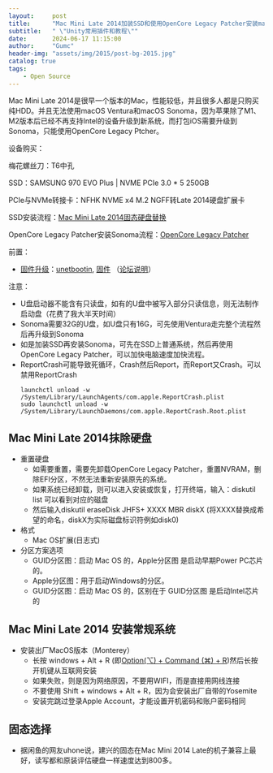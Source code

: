 ```yaml
---
layout:     post
title:      "Mac Mini Late 2014加装SSD和使用OpenCore Legacy Patcher安装macOS Sonoma"
subtitle:   " \"Unity常用插件和教程\""
date:       2024-06-17 11:15:00
author:     "Gumc"
header-img: "assets/img/2015/post-bg-2015.jpg"
catalog: true
tags:
    - Open Source
---
```

Mac Mini Late 2014是很早一个版本的Mac，性能较低，并且很多人都是只购买纯HDD。并且无法使用macOS Ventura和macOS Sonoma，因为苹果除了M1、M2版本后已经不再支持Intel的设备升级到新系统，而打包iOS需要升级到Sonoma，只能使用OpenCore Legacy Ptcher。

设备购买：

梅花螺丝刀：T6中孔

SSD：SAMSUNG 970 EVO Plus | NVME PCIe 3.0 * 5  250GB

PCIe与NVMe转接卡：NFHK NVME x4 M.2 NGFF转Late 2014硬盘扩展卡

SSD安装流程：[Mac Mini Late 2014固态硬盘替换](https://zh.ifixit.com/Guide/2014%E5%B9%B4%E6%9C%AB%E6%AC%BE+Mac+Mini+%E5%9B%BA%E6%80%81%E7%A1%AC%E7%9B%98%E6%9B%BF%E6%8D%A2/32646)

OpenCore Legacy Patcher安装Sonoma流程：[OpenCore Legacy Patcher](https://dortania.github.io/OpenCore-Legacy-Patcher/INSTALLER.html)

前置：

* [固件升级](https://youroptibay.ru/manual/MacBook-manuals-index/macbook-retina-manuals/macbook-pro-retina-13-repair/macbook-pro-retina-13-late-2013-repair/ustanovka-ssd-samsung-970-evo-plus-v-mac/)：[unetbootin](https://unetbootin.github.io/), [固件](https://semiconductor.samsung.com/consumer-storage/support/tools/) （[论坛说明](https://forums.macrumors.com/threads/samsung-m-2-970-evo-plus-firmware-upgrade-problem-solved.2220069/)）

注意：

* U盘启动器不能含有只读盘，如有的U盘中被写入部分只读信息，则无法制作启动盘（花费了我大半天时间）
* Sonoma需要32G的U盘，如U盘只有16G，可先使用Ventura走完整个流程然后再升级到Sonoma
* 如是加装SSD再安装Sonoma，可先在SSD上普通系统，然后再使用OpenCore Legacy Patcher，可以加快电脑速度加快流程。
* ReportCrash可能导致死循环，Crash然后Report，而Report又Crash。可以禁用ReportCrash
  ```
  launchctl unload -w /System/Library/LaunchAgents/com.apple.ReportCrash.plist
  sudo launchctl unload -w /System/Library/LaunchDaemons/com.apple.ReportCrash.Root.plist
  ```

## Mac Mini Late 2014抹除硬盘

- 重置硬盘
  - 如需要重置，需要先卸载OpenCore Legacy Patcher，重置NVRAM，删除EFI分区，不然无法重新安装原先的系统。
  - 如果系统已经卸载，则可以进入安装或恢复，打开终端，输入：diskutil list 可以看到对应的磁盘
  - 然后输入diskutil eraseDisk JHFS+ XXXX MBR diskX  (将XXXX替换成希望的命名，diskX为实际磁盘标识符例如disk0)
- 格式
  - Mac OS扩展(日志式)
- 分区方案选项
  - GUID分区图：启动 Mac OS 的，Apple分区图 是启动早期Power PC芯片的。
  - Apple分区图：用于启动Windows的分区。
  - GUID分区图：启动 Mac OS 的，区别在于 GUID分区图 是启动Intel芯片的

## Mac Mini Late 2014 安装常规系统

- 安装出厂MacOS版本（Monterey）
  - 长按 windows + Alt + R (即[Option(⌥) + Command (⌘) + R](https://support.apple.com/en-us/102603))然后长按开机键从互联网安装
  - 如果失败，则是因为网络原因，不要用WIFI，而是直接用网线连接
  - 不要使用 Shift + windows + Alt + R，因为会安装出厂自带的Yosemite
  - 安装完跳过登录Apple Account，才能设置开机密码和账户密码相同

## 固态选择

- 据闲鱼的网友uhone说，建兴的固态在Mac Mini 2014 Late的机子兼容上最好，读写都和原装评估硬盘一样速度达到800多。